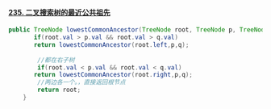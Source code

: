#### [235. 二叉搜索树的最近公共祖先](https://leetcode-cn.com/problems/lowest-common-ancestor-of-a-binary-search-tree/)

```java
public TreeNode lowestCommonAncestor(TreeNode root, TreeNode p, TreeNode q) {		//都在左子树
       if(root.val > p.val && root.val > q.val)
       return lowestCommonAncestor(root.left,p,q);
    
    	//都在右子树
        if(root.val < p.val && root.val < q.val)
       return lowestCommonAncestor(root.right,p,q);
    	//两边各一个。，直接返回根节点
        return root;
    }
```

